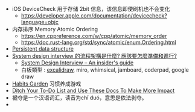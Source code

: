 - iOS DeviceCheck 用于存储  2bit 信息，该信息即使刷机也不会变化
	- https://developer.apple.com/documentation/devicecheck?language=objc
- 内存排序 Memory Atomic Ordering
	- https://en.cppreference.com/w/cpp/atomic/memory_order
	- https://doc.rust-lang.org/std/sync/atomic/enum.Ordering.html
- [Persistent data structure](https://en.wikipedia.org/wiki/Persistent_data_structure)
- [System design interview 的流程架構是什麼? 應該要怎麼準備和進行?](https://yschen25.blogspot.com/2022/07/system-design-interview.html)
	- [System Design Interview – An insider's guide](https://www.amazon.co.uk/System-Design-Interview-insiders-Second/dp/B08CMF2CQF)
	- 白板類型 : [excalidraw](https://excalidraw.com/), miro, whimsical, jamboard, coderpad, google draw
- [Habits Garden](https://habitsgarden.com) 习惯养成游戏
- [Ditch Your To-Do List and Use These Docs To Make More Impact](https://review.firstround.com/ditch-your-to-do-list-and-use-these-docs-to-make-more-impact)
- 褫夺是一个汉语词汇，读音为chǐ duó，意思是依法剥夺。
-